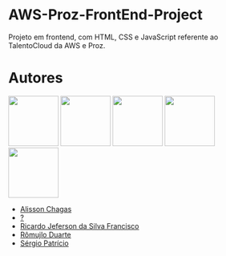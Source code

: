 # AWS-Proz-FrontEnd-Project

 Projeto em frontend, com HTML, CSS e JavaScript referente ao TalentoCloud da AWS e Proz.


# Autores

<img src="https://github.com/AlisonChagas.png" width="100px;"/> <img src="https://github.com/spatricio.png" width="100px;"/>  <img src="https://github.com/totorourbem.png" width="100px;"/> <img src="https://github.com/spatricio.png" width="100px;"/> <img src="https://github.com/spatricio.png" width="100px;"/>

* [Alisson Chagas](https://github.com/AlisonChagas)
* [?](https://github.com/)
* [Ricardo Jeferson da Silva Francisco](https://github.com/totorourbem)
* [Rômujlo Duarte](https://github.com/)
* [Sérgio Patrício](https://github.com/spatricio)
